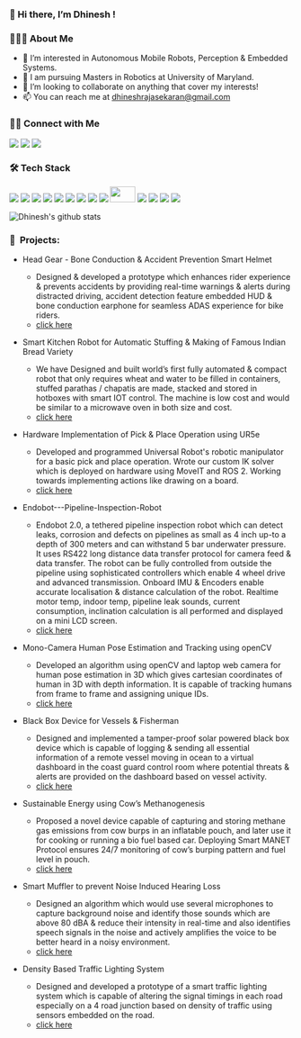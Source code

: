 ### 👋 Hi there, I’m Dhinesh !

### 👨🏻‍💻 About Me

- 👀 I’m interested in Autonomous Mobile Robots, Perception & Embedded Systems.
- 🌱 I am pursuing Masters in Robotics at University of Maryland.
- 👯 I’m looking to collaborate on anything that cover my interests!
- 📫 You can reach me at [dhineshrajasekaran@gmail.com](mailto:dhineshrajasekaran@gmail.com)

### 🤝🏻 Connect with Me

<p align="left">
<a href="https://www.linkedin.com/in/dr24/"><img src="https://img.shields.io/badge/-LinkedIn-0077B5?style=for-the-badge&logo=Linkedin&logoColor=white"/></a>
<a href="mailto:dhineshrajasekaran@gmail.com"><img src="https://img.shields.io/badge/-Email-D14836?style=for-the-badge&logo=Gmail&logoColor=white"/></a>
<a href="https://www.instagram.com/_dhinesh_._._/"><img src="https://img.shields.io/badge/-Instagram-E4405F?style=for-the-badge&logo=Instagram&logoColor=white"/></a>
</p>

### 🛠 Tech Stack

<img src="https://img.shields.io/badge/Python-3776AB?style=for-the-badge&logo=python&logoColor=white"> <img src="https://img.shields.io/badge/C-00599C?style=for-the-badge&logo=c&logoColor=white"> <img src="https://img.shields.io/badge/C%2B%2B-00599C?style=for-the-badge&logo=c%2B%2B&logoColor=white">  <img src="https://img.shields.io/badge/ros-%230A0FF9.svg?style=for-the-badge&logo=ros&logoColor=white"> <img src="https://img.shields.io/badge/PyTorch-EE4C2C?style=for-the-badge&logo=PyTorch&logoColor=white"> <img src="https://img.shields.io/badge/Numpy-777BB4?style=for-the-badge&logo=numpy&logoColor=white">  <img src="https://img.shields.io/badge/scikit_learn-F7931E?style=for-the-badge&logo=scikit-learn&logoColor=white"> <img src="https://img.shields.io/badge/OpenCV-27338e?style=for-the-badge&logo=OpenCV&logoColor=white"> <img src="https://img.shields.io/badge/-Git-05122A?style=for-the-badge&logo=git"> <img src="https://user-images.githubusercontent.com/40200916/183264814-f13b2403-10c2-47b4-863c-353aafc0a42d.jpeg" height="28" width="45" /> <img src="https://img.shields.io/badge/-Visual%20Studio%20Code-05122A?style=for-the-badge&logo=visual-studio-code&logoColor=007ACC"> <img src="https://img.shields.io/badge/-Illustrator-05122A?style=for-the-badge&logo=adobe-illustrator"> <img src="https://img.shields.io/badge/-Photoshop-05122A?style=for-the-badge&logo=adobe-photoshop"> <img src="https://www.vectorlogo.zone/logos/arduino/arduino-ar21.svg">


![Dhinesh's github stats](https://github-readme-stats.vercel.app/api?username=stark-2000&show_icons=true&theme=radical)

<!-- <p align="center">
<a href="https://github.com/stark-2000">
  <img height="180em" src="https://github-readme-stats-eight-theta.vercel.app/api?username=stark-2000&show_icons=true&theme=algolia&include_all_commits=true&count_private=true"/>
  <img height="180em" src="https://github-readme-stats-eight-theta.vercel.app/api/top-langs/?username=stark-2000&layout=compact&langs_count=8&theme=algolia"/>
</a>
  <br><br>
  <img src="https://komarev.com/ghpvc/?username=stark-2000&color=blueviolet&&style=for-the-badge">
</p> -->



### 🔧 &nbsp;Projects:

 - Head Gear - Bone Conduction & Accident Prevention Smart Helmet
    - Designed & developed a prototype which enhances rider experience & prevents accidents by providing real-time warnings & alerts during distracted driving, accident detection feature embedded HUD & bone conduction earphone for seamless ADAS experience for bike riders.
    - [click here](https://github.com/stark-2000/Head-Gear)

 - Smart Kitchen Robot for Automatic Stuffing & Making of Famous Indian Bread Variety
    - We have Designed and built world’s first fully automated & compact robot that only requires wheat and water to be filled in containers, stuffed parathas / chapatis are made, stacked and stored in hotboxes with smart IOT control. The machine is low cost and would be similar to a microwave oven in both size and cost.
    - [click here](https://github.com/stark-2000/ACMM)

 - Hardware Implementation of Pick & Place Operation using UR5e
    - Developed and programmed Universal Robot's robotic manipulator for a basic pick and place operation. Wrote our custom IK solver which is deployed on hardware using MoveIT and ROS 2. Working towards implementing actions like drawing on a board.
    - [click here](https://github.com/stark-2000/UR5_Pick-Place_Hardware)

 - Endobot---Pipeline-Inspection-Robot
    - Endobot 2.0, a tethered pipeline inspection robot which can detect leaks, corrosion and defects on pipelines as small as 4 inch up-to a depth of 300 meters and can withstand 5 bar underwater pressure. It uses RS422 long distance data transfer protocol for camera feed & data transfer. The robot can be fully controlled from outside the pipeline using sophisticated controllers which enable 4 wheel drive and advanced transmission. Onboard IMU & Encoders enable accurate localisation & distance calculation of the robot. Realtime motor temp, indoor temp, pipeline leak sounds, current consumption, inclination calculation is all performed and displayed on a mini LCD screen.
    - [click here](https://github.com/stark-2000/Endobot---Pipeline-Inspection-Robot)

 - Mono-Camera Human Pose Estimation and Tracking using openCV
    - Developed an algorithm using openCV and laptop web camera for human pose estimation in 3D which gives cartesian coordinates of human in 3D with depth information. It is capable of tracking humans from frame to frame and assigning unique IDs.
    - [click here](https://github.com/stark-2000/Mono-Camera-Human-Pose-Estimation-and-Tracking-using-openCV)

 - Black Box Device for Vessels & Fisherman
    - Designed and implemented a tamper-proof solar powered black box device which is capable of logging & sending all essential information of a remote vessel moving in ocean to a virtual dashboard in the coast guard control room where potential threats & alerts are provided on the dashboard based on vessel activity.
    - [click here](https://github.com/stark-2000/AIH)

 - Sustainable Energy using Cow’s Methanogenesis
    - Proposed a novel device capable of capturing and storing methane gas emissions from cow burps in an inflatable pouch, and later use it for cooking or running a bio fuel based car. Deploying Smart MANET Protocol ensures 24/7 monitoring of cow’s burping pattern and fuel level in pouch.
    - [click here](https://drive.google.com/file/d/10OLJl69n5CX_1X1OYs0EIfuC2A_wl_bi/view?usp=sharing)

 - Smart Muffler to prevent Noise Induced Hearing Loss 
    - Designed an algorithm which would use several microphones to capture background noise and identify those sounds which are above 80 dBA & reduce their intensity in real-time and also identifies speech signals in the noise and actively amplifies the voice to be better heard in a noisy environment.
    - [click here](https://github.com/stark-2000/Smart-Muffler---NIHL)

 - Density Based Traffic Lighting System 
    - Designed and developed a prototype of a smart traffic lighting system which is capable of altering the signal timings in each road especially on a 4 road junction based on density of traffic using sensors embedded on the road.
    - [click here](https://github.com/stark-2000/Density-Based-Traffic-Lighting-System)
